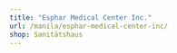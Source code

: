 ```yaml
---
title: "Esphar Medical Center Inc."
url: /manila/esphar-medical-center-inc/
shop: Sanitätshaus
---
```

